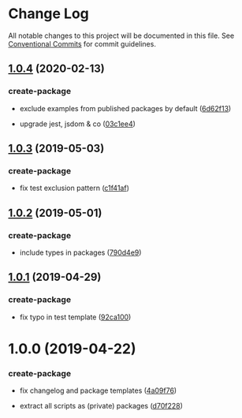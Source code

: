 # Change Log

All notable changes to this project will be documented in this file.
See [Conventional Commits](https://conventionalcommits.org) for commit guidelines.

## [1.0.4](https://github.com/hzdg/hz-core/compare/create-package@1.0.3...create-package@1.0.4) (2020-02-13)


### create-package

* exclude examples from published packages by default ([6d62f13](https://github.com/hzdg/hz-core/commit/6d62f13))

* upgrade jest, jsdom & co ([03c1ee4](https://github.com/hzdg/hz-core/commit/03c1ee4))


## [1.0.3](https://github.com/hzdg/hz-core/compare/create-package@1.0.2...create-package@1.0.3) (2019-05-03)


### create-package

* fix test exclusion pattern ([c1f41af](https://github.com/hzdg/hz-core/commit/c1f41af))


## [1.0.2](https://github.com/hzdg/hz-core/compare/create-package@1.0.1...create-package@1.0.2) (2019-05-01)


### create-package

* include types in packages ([790d4e9](https://github.com/hzdg/hz-core/commit/790d4e9))


## [1.0.1](https://github.com/hzdg/hz-core/compare/create-package@1.0.0...create-package@1.0.1) (2019-04-29)


### create-package

* fix typo in test template ([92ca100](https://github.com/hzdg/hz-core/commit/92ca100))


# 1.0.0 (2019-04-22)


### create-package

* fix changelog and package templates ([4a09f76](https://github.com/hzdg/hz-core/commit/4a09f76))

* extract all scripts as (private) packages ([d70f228](https://github.com/hzdg/hz-core/commit/d70f228))
